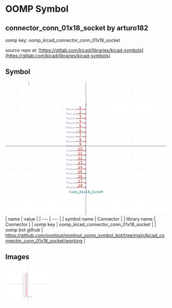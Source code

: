 # OOMP Symbol  
## connector_conn_01x18_socket  by arturo182  
  
oomp key: oomp_kicad_connector_conn_01x18_socket  
  
source repo at: [https://gitlab.com/kicad/libraries/kicad-symbols](https://gitlab.com/kicad/libraries/kicad-symbols)  
## Symbol  
  
[![working.png](working_600.png)](working.png)  
| name | value | 
| --- | --- | 
| symbol name | Connector | 
| library name | Connector | 
| oomp key | oomp_kicad_connector_conn_01x18_socket | 
| oomp bot github | https://github.com/oomlout/oomlout_oomp_symbol_bot/tree/main/kicad_connector_conn_01x18_socket/working | 
## Images  
  
[![working.png](working_140.png)](working.png)  
